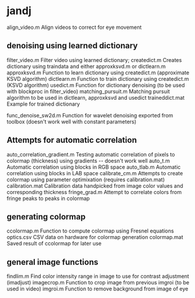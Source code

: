 # jandj


align_video.m	                Align videos to correct for eye movement

## denoising using learned dictionary ##
filter_video.m                Filter video using learned dictionary;
createdict.m	                Creates dictionary using traindata and either approxksvd.m or dictlearn.m
approxksvd.m	                Function to learn dictionary using createdict.m (approximate KSVD algorithm)
dictlearn.m                   Function to train dictionary using createdict.m (KSVD algorithm)
usedict.m                     Function for dictionary denoising (to be used with blockproc in filter_video)
matching_pursuit.m	          Matching pursuit algorithm to be used in dictlearn, approxksvd and usedict
traineddict.mat	              Example for trained dictionary

func_denoise_sw2d.m           Function for wavelet denoising exported from toolbox (doesn't work well with constant parameters) 

## Attempts for automatic correlation ##
auto_correlation_gradient.m	  Testing automatic correlation of pixels to colormap (thickness) using gradients -- doesn't work well
auto_t.m	                    Automatic correlation using blocks in RGB space
auto_tlab.m	                  Automatic correlation using blocks in LAB space
calibrate_cm.m	              Attempts to create colormap using parameter optimixation (requires calibration.mat)
calibration.mat	              Calibration data handpicked from image color values and corresponding thickness
fringe_grad.m                 Attempt to correlate colors from fringe peaks to peaks in colormap

## generating colormap ##
ccolormap.m	                  Function to compute colormap using Fresnel equations
optics.csv	                  CSV data on hardware for colormap generation
colormap.mat	                Saved result of ccolormap for later use

## general image functions ##
findlim.m	                    Find color intensity range in image to use for contrast adjustment (imadjust)
imagecrop.m	                  Function to crop image from previous imgroi (to be used in video)
imgroi.m                      Function to remove background from image of eye


